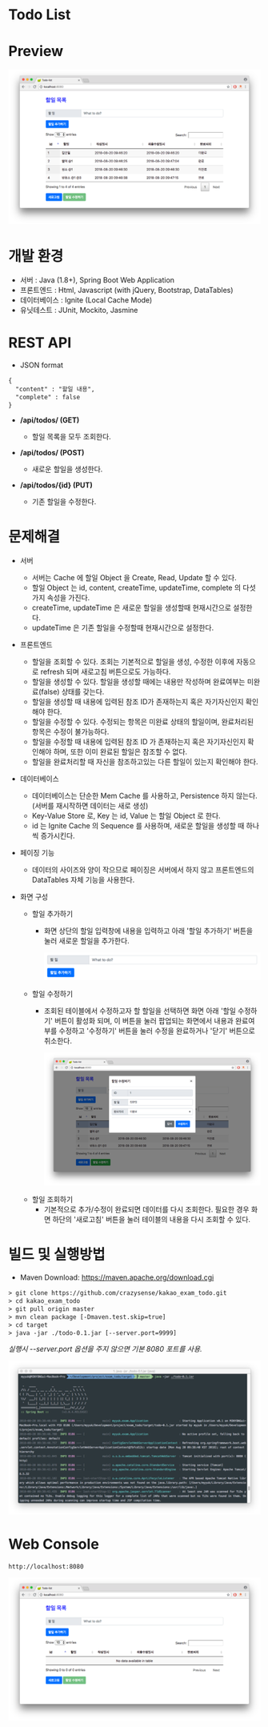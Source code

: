 Todo List
=========

# Preview
![screenshot](./img/project-screenshot.png)

# 개발 환경
* 서버 : Java (1.8+), Spring Boot Web Application
* 프론트엔드 : Html, Javascript (with jQuery, Bootstrap, DataTables)
* 데이터베이스 : Ignite (Local Cache Mode)
* 유닛테스트 : JUnit, Mockito, Jasmine

# REST API
* JSON format
<pre><code>{
  "content" : "할일 내용",
  "complete" : false
}
</code></pre>

* **/api/todos/ (GET)**
  * 할일 목록을 모두 조회한다.
  
* **/api/todos/ (POST)**
  * 새로운 할일을 생성한다.
  
* **/api/todos/{id} (PUT)**
  * 기존 할일을 수정한다.

# 문제해결
* 서버
  * 서버는 Cache 에 할일 Object 을 Create, Read, Update 할 수 있다.
  * 할일 Object 는 id, content, createTime, updateTime, complete 의 다섯가지 속성을 가진다.
  * createTime, updateTime 은 새로운 할일을 생성할때 현재시간으로 설정한다.
  * updateTime 은 기존 할일을 수정할때 현재시간으로 설정한다.
  
* 프론트엔드
  * 할일을 조회할 수 있다. 조회는 기본적으로 할일을 생성, 수정한 이후에 자동으로 refresh 되며 새로고침 버튼으로도 가능하다.
  * 할일을 생성할 수 있다. 할일을 생성할 때에는 내용만 작성하며 완료여부는 미완료(false) 상태를 갖는다.
  * 할일을 생성할 때 내용에 입력된 참조 ID가 존재하는지 혹은 자기자신인지 확인해야 한다.
  * 할일을 수정할 수 있다. 수정되는 항목은 미완료 상태의 할일이며, 완료처리된 항목은 수정이 불가능하다.
  * 할일을 수정할 때 내용에 입력된 참조 ID 가 존재하는지 혹은 자기자신인지 확인해야 하며, 또한 이미 완료된 할일은 참조할 수 없다.
  * 할일을 완료처리할 때 자신을 참조하고있는 다른 할일이 있는지 확인해야 한다.
  
* 데이터베이스
  * 데이터베이스는 단순한 Mem Cache 를 사용하고, Persistence 하지 않는다. (서버를 재시작하면 데이터는 새로 생성)
  * Key-Value Store 로, Key 는 id, Value 는 할일 Object 로 한다.
  * id 는 Ignite Cache 의 Sequence 를 사용하며, 새로운 할일을 생성할 때 하나씩 증가시킨다.
  
* 페이징 기능
  * 데이터의 사이즈와 양이 작으므로 페이징은 서버에서 하지 않고 프론트엔드의 DataTables 자체 기능을 사용한다.
  
* 화면 구성
  * 할일 추가하기
    + 화면 상단의 할일 입력창에 내용을 입력하고 아래 '할일 추가하기' 버튼을 눌러 새로운 할일을 추가한다.
      
      ![screenshot](./img/create-todo.png)
  * 할일 수정하기
    - 조회된 테이블에서 수정하고자 할 할일을 선택하면 화면 아래 '할일 수정하기' 버튼이 활성화 되며,
      이 버튼을 눌러 팝업되는 화면에서 내용과 완료여부를 수정하고 '수정하기' 버튼을 눌러 수정을 완료하거나 '닫기' 버튼으로 취소한다.
      
      ![screenshot](./img/modify-todo.png)
  * 할일 조회하기
    - 기본적으로 추가/수정이 완료되면 데이터를 다시 조회한다.
      필요한 경우 화면 하단의 '새로고침' 버튼을 눌러 테이블의 내용을 다시 조회할 수 있다.

# 빌드 및 실행방법
* Maven Download: https://maven.apache.org/download.cgi
<pre><code>> git clone https://github.com/crazysense/kakao_exam_todo.git
> cd kakao_exam_todo
> git pull origin master
> mvn clean package [-Dmaven.test.skip=true]
> cd target
> java -jar ./todo-0.1.jar [--server.port=9999]
</code></pre>

*실행시 --server.port 옵션을 주지 않으면 기본 8080 포트를 사용.*

![screenshot](./img/start-server.png)

# Web Console
<pre><code>http://localhost:8080</code></pre>

![screenshot](./img/web-console.png)
